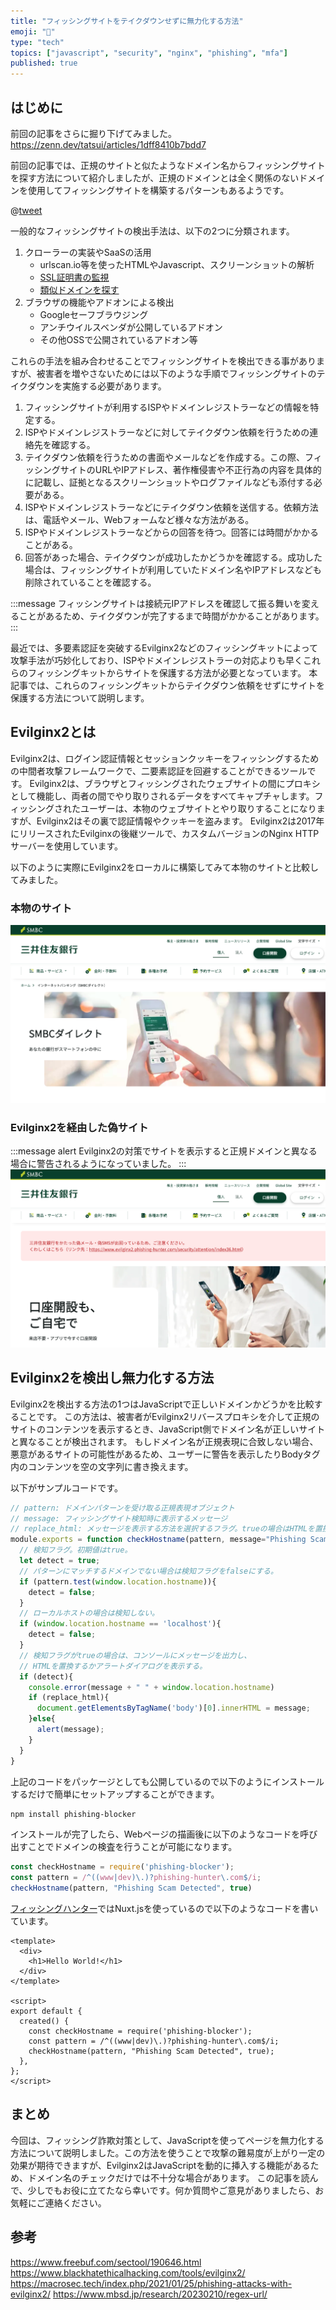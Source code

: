 ```yaml
---
title: "フィッシングサイトをテイクダウンせずに無力化する方法"
emoji: "📌"
type: "tech"
topics: ["javascript", "security", "nginx", "phishing", "mfa"]
published: true
---
```


## はじめに

前回の記事をさらに掘り下げてみました。
https://zenn.dev/tatsui/articles/1dff8410b7bdd7

前回の記事では、正規のサイトと似たようなドメイン名からフィッシングサイトを探す方法について紹介しましたが、正規のドメインとは全く関係のないドメインを使用してフィッシングサイトを構築するパターンもあるようです。

@[tweet](https://twitter.com/defenceability/status/1628336214100316161)

一般的なフィッシングサイトの検出手法は、以下の2つに分類されます。
1. クローラーの実装やSaaSの活用
	- urlscan.io等を使ったHTMLやJavascript、スクリーンショットの解析
	- [SSL証明書の監視](http://phishing-hunter.com)
	- [類似ドメインを探す](http://demo.phishing-hunter.com)
2. ブラウザの機能やアドオンによる検出
	- Googleセーフブラウジング
	- アンチウイルスベンダが公開しているアドオン
	- その他OSSで公開されているアドオン等

これらの手法を組み合わせることでフィッシングサイトを検出できる事がありますが、被害者を増やさないためには以下のような手順でフィッシングサイトのテイクダウンを実施する必要があります。

1. フィッシングサイトが利用するISPやドメインレジストラーなどの情報を特定する。
1. ISPやドメインレジストラーなどに対してテイクダウン依頼を行うための連絡先を確認する。
1. テイクダウン依頼を行うための書面やメールなどを作成する。この際、フィッシングサイトのURLやIPアドレス、著作権侵害や不正行為の内容を具体的に記載し、証拠となるスクリーンショットやログファイルなども添付する必要がある。
1. ISPやドメインレジストラーなどにテイクダウン依頼を送信する。依頼方法は、電話やメール、Webフォームなど様々な方法がある。
1. ISPやドメインレジストラーなどからの回答を待つ。回答には時間がかかることがある。
1. 回答があった場合、テイクダウンが成功したかどうかを確認する。成功した場合は、フィッシングサイトが利用していたドメイン名やIPアドレスなども削除されていることを確認する。

:::message 
フィッシングサイトは接続元IPアドレスを確認して振る舞いを変えることがあるため、テイクダウンが完了するまで時間がかかることがあります。
:::

最近では、多要素認証を突破するEvilginx2などのフィッシングキットによって攻撃手法が巧妙化しており、ISPやドメインレジストラーの対応よりも早くこれらのフィッシングキットからサイトを保護する方法が必要となっています。
本記事では、これらのフィッシングキットからテイクダウン依頼をせずにサイトを保護する方法について説明します。

## Evilginx2とは
Evilginx2は、ログイン認証情報とセッションクッキーをフィッシングするための中間者攻撃フレームワークで、二要素認証を回避することができるツールです。 Evilginx2は、ブラウザとフィッシングされたウェブサイトの間にプロキシとして機能し、両者の間でやり取りされるデータをすべてキャプチャします。フィッシングされたユーザーは、本物のウェブサイトとやり取りすることになりますが、Evilginx2はその裏で認証情報やクッキーを盗みます。 Evilginx2は2017年にリリースされたEvilginxの後継ツールで、カスタムバージョンのNginx HTTPサーバーを使用しています。

以下のように実際にEvilginx2をローカルに構築してみて本物のサイトと比較してみました。

### 本物のサイト
![本物のサイト](/images/detection-evilginx2/1.png)
### Evilginx2を経由した偽サイト
:::message alert
Evilginx2の対策でサイトを表示すると正規ドメインと異なる場合に警告されるようになっていました。
:::
![Evilginx2を経由](/images/detection-evilginx2/2.png)


## Evilginx2を検出し無力化する方法
Evilginx2を検出する方法の1つはJavaScriptで正しいドメインかどうかを比較することです。
この方法は、被害者がEvilginx2リバースプロキシを介して正規のサイトのコンテンツを表示するとき、JavaScript側でドメイン名が正しいサイトと異なることが検出されます。
もしドメイン名が正規表現に合致しない場合、悪意があるサイトの可能性があるため、ユーザーに警告を表示したりBodyタグ内のコンテンツを空の文字列に書き換えます。

以下がサンプルコードです。
```javascript
// pattern: ドメインパターンを受け取る正規表現オブジェクト
// message: フィッシングサイト検知時に表示するメッセージ
// replace_html: メッセージを表示する方法を選択するフラグ。trueの場合はHTMLを置換する。
module.exports = function checkHostname(pattern, message="Phishing Scam Detected", replace_html=false) {
  // 検知フラグ。初期値はtrue。
  let detect = true;
  // パターンにマッチするドメインでない場合は検知フラグをfalseにする。
  if (pattern.test(window.location.hostname)){
    detect = false;
  }
  // ローカルホストの場合は検知しない。
  if (window.location.hostname == 'localhost'){
    detect = false;
  }
  // 検知フラグがtrueの場合は、コンソールにメッセージを出力し、
  // HTMLを置換するかアラートダイアログを表示する。
  if (detect){
    console.error(message + " " + window.location.hostname)
    if (replace_html){
      document.getElementsByTagName('body')[0].innerHTML = message; 
    }else{
      alert(message);
    }
  }
}
```

上記のコードをパッケージとしても公開しているので以下のようにインストールするだけで簡単にセットアップすることができます。
```bash
npm install phishing-blocker
```

インストールが完了したら、Webページの描画後に以下のようなコードを呼び出すことでドメインの検査を行うことが可能になります。
```javascript
const checkHostname = require('phishing-blocker');
const pattern = /^((www|dev)\.)?phishing-hunter\.com$/i;
checkHostname(pattern, "Phishing Scam Detected", true)
```
[フィッシングハンター](http://phishing-hunter.com)ではNuxt.jsを使っているので以下のようなコードを書いています。
```vue
<template>
  <div>
    <h1>Hello World!</h1>
  </div>
</template>

<script>
export default {
  created() {
    const checkHostname = require('phishing-blocker');
    const pattern = /^((www|dev)\.)?phishing-hunter\.com$/i;
    checkHostname(pattern, "Phishing Scam Detected", true);
  },
};
</script>
```

## まとめ
今回は、フィッシング詐欺対策として、JavaScriptを使ってページを無力化する方法について説明しました。この方法を使うことで攻撃の難易度が上がり一定の効果が期待できますが、Evilginx2はJavaScriptを動的に挿入する機能があるため、ドメイン名のチェックだけでは不十分な場合があります。
この記事を読んで、少しでもお役に立てたなら幸いです。何か質問やご意見がありましたら、お気軽にご連絡ください。


## 参考
https://www.freebuf.com/sectool/190646.html
https://www.blackhatethicalhacking.com/tools/evilginx2/
https://macrosec.tech/index.php/2021/01/25/phishing-attacks-with-evilginx2/
https://www.mbsd.jp/research/20230210/regex-url/
